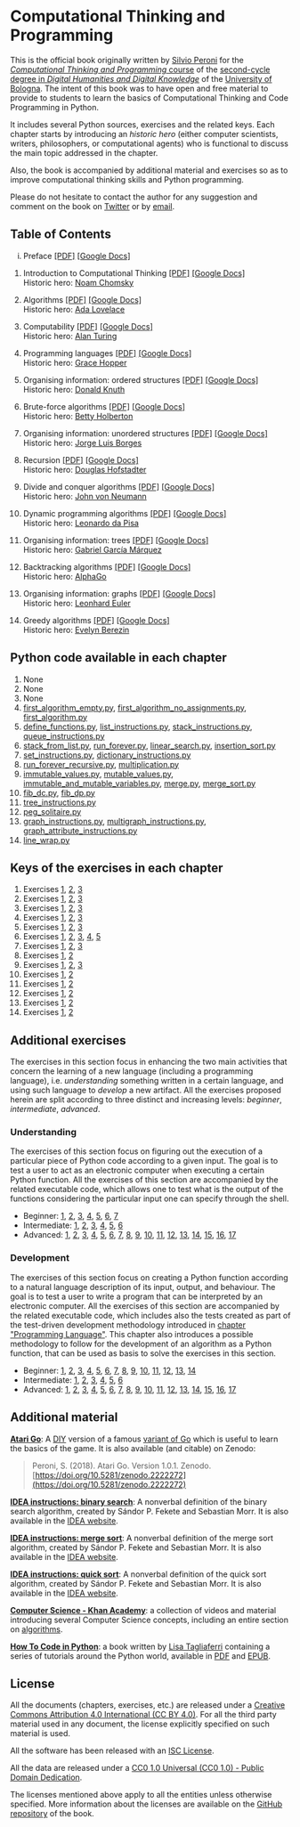 # Computational Thinking and Programming

This is the official book originally written by [Silvio Peroni](https://essepuntato.it) for the [*Computational Thinking and Programming* course](https://www.unibo.it/en/teaching/course-unit-catalogue/course-unit/2019/424624) of the [second-cycle degree in *Digital Humanities and Digital Knowledge*](https://corsi.unibo.it/2cycle/DigitalHumanitiesKnowledge) of the [University of Bologna](https://www.unibo.it/en). The intent of this book was to have open and free material to provide to students to learn the basics of Computational Thinking and Code Programming in Python. 

It includes several Python sources, exercises and the related keys. Each chapter starts by introducing an *historic hero* (either computer scientists, writers, philosophers, or computational agents) who is functional to discuss the main topic addressed in the chapter. 

Also, the book is accompanied by additional material and exercises so as to improve computational thinking skills and Python programming.

Please do not hesitate to contact the author for any suggestion and comment on the book on [Twitter](https://twitter.com/essepuntato) or by [email](mailto:essepuntato@gmail.com).


## Table of Contents

<ol type="i">
  <li>Preface <a href="book/00.pdf">[PDF]</a> <a href="book/00">[Google Docs]</a></li>
</ol> 

1. Introduction to Computational Thinking [[PDF]](book/01.pdf) [[Google Docs]](book/01)
   <br />Historic hero: [Noam Chomsky](https://en.wikipedia.org/wiki/Noam_Chomsky)

2. Algorithms [[PDF]](book/02.pdf) [[Google Docs]](book/02)
   <br />Historic hero: [Ada Lovelace](https://en.wikipedia.org/wiki/Ada_Lovelace)

3. Computability [[PDF]](book/03.pdf) [[Google Docs]](book/03)
   <br />Historic hero: [Alan Turing](https://en.wikipedia.org/wiki/Alan_Turing)

4. Programming languages [[PDF]](book/04.pdf) [[Google Docs]](book/04)
   <br />Historic hero: [Grace Hopper](https://en.wikipedia.org/wiki/Grace_Hopper)

5. Organising information: ordered structures [[PDF]](book/05.pdf) [[Google Docs]](book/05)
   <br />Historic hero: [Donald Knuth](https://en.wikipedia.org/wiki/Donald_Knuth)

6. Brute-force algorithms [[PDF]](book/06.pdf) [[Google Docs]](book/06)
   <br />Historic hero: [Betty Holberton](https://en.wikipedia.org/wiki/Betty_Holberton)

7. Organising information: unordered structures [[PDF]](book/07.pdf) [[Google Docs]](book/07)
   <br />Historic hero: [Jorge Luis Borges](https://en.wikipedia.org/wiki/Jorge_Luis_Borges)

8. Recursion [[PDF]](book/08.pdf) [[Google Docs]](book/08)
   <br />Historic hero: [Douglas Hofstadter](https://en.wikipedia.org/wiki/Douglas_Hofstadter)

9. Divide and conquer algorithms [[PDF]](book/09.pdf) [[Google Docs]](book/09)
   <br />Historic hero: [John von Neumann](hhttps://en.wikipedia.org/wiki/John_von_Neumann)

10. Dynamic programming algorithms [[PDF]](book/10.pdf) [[Google Docs]](book/10)
   <br />Historic hero: [Leonardo da Pisa](https://en.wikipedia.org/wiki/Fibonacci)

11. Organising information: trees [[PDF]](book/11.pdf) [[Google Docs]](book/11)
   <br />Historic hero: [Gabriel García Márquez](https://en.wikipedia.org/wiki/Gabriel_Garc%C3%ADa_M%C3%A1rquez)
   
12. Backtracking algorithms [[PDF]](book/12.pdf) [[Google Docs]](book/12)
   <br />Historic hero: [AlphaGo](https://en.wikipedia.org/wiki/AlphaGo)

13. Organising information: graphs [[PDF]](book/13.pdf) [[Google Docs]](book/13)
   <br />Historic hero: [Leonhard Euler](hhttps://en.wikipedia.org/wiki/Leonhard_Euler)
   
14. Greedy algorithms [[PDF]](book/14.pdf) [[Google Docs]](book/14)
   <br />Historic hero: [Evelyn Berezin](https://en.wikipedia.org/wiki/Evelyn_Berezin)


## Python code available in each chapter
1. None
2. None
3. None
4. [first_algorithm_empty.py](python/first_algorithm_empty.py), [first_algorithm_no_assignments.py](python/first_algorithm_no_assignments.py), [first_algorithm.py](python/first_algorithm.py)
5. [define_functions.py](python/define_functions.py), [list_instructions.py](python/list_instructions.py), [stack_instructions.py](python/stack_instructions.py), [queue_instructions.py](python/queue_instructions.py)
6. [stack_from_list.py](python/stack_from_list.py), [run_forever.py](python/run_forever.py), [linear_search.py](python/linear_search.py), [insertion_sort.py](python/insertion_sort.py)
7. [set_instructions.py](python/set_instructions.py), [dictionary_instructions.py](python/dictionary_instructions.py)
8. [run_forever_recursive.py](python/run_forever_recursive.py), [multiplication.py](python/multiplication.py)
9. [immutable_values.py](python/immutable_values.py), [mutable_values.py](python/mutable_values.py), [immutable_and_mutable_variables.py](python/immutable_and_mutable_variables.py), [merge.py](python/merge.py), [merge_sort.py](python/merge_sort.py)
10. [fib_dc.py](python/fib_dc.py), [fib_dp.py](python/fib_dp.py)
11. [tree_instructions.py](python/tree_instructions.py)
12. [peg_solitaire.py](python/peg_solitaire.py)
13. [graph_instructions.py](python/graph_instructions.py), [multigraph_instructions.py](python/multigraph_instructions.py), [graph_attribute_instructions.py](python/graph_attribute_instructions.py)
14. [line_wrap.py](python/line_wrap.py)


## Keys of the exercises in each chapter

1. Exercises [1](keys/01/exercise-1), [2](keys/01/exercise-2), [3](keys/01/exercise-3)
2. Exercises [1](keys/02/exercise-1), [2](keys/02/exercise-2), [3](keys/02/exercise-3)
3. Exercises [1](keys/03/exercise-1), [2](keys/03/exercise-2), [3](keys/03/exercise-3)
4. Exercises [1](keys/04/exercise-1), [2](keys/04/exercise-2), [3](keys/04/exercise-3)
5. Exercises [1](keys/05/exercise-1), [2](keys/05/exercise-2), [3](keys/05/exercise-3)
6. Exercises [1](keys/06/exercise-1), [2](keys/06/exercise-2), [3](keys/06/exercise-3), [4](keys/06/exercise-4), [5](keys/06/exercise-5)
7. Exercises [1](keys/07/exercise-1), [2](keys/07/exercise-2), [3](keys/07/exercise-3)
8. Exercises [1](keys/08/exercise-1), [2](keys/08/exercise-2)
9. Exercises [1](keys/09/exercise-1), [2](keys/09/exercise-2), [3](keys/09/exercise-3)
10. Exercises [1](keys/10/exercise-1), [2](keys/10/exercise-2)
11. Exercises [1](keys/11/exercise-1), [2](keys/11/exercise-2)
12. Exercises [1](keys/12/exercise-1), [2](keys/12/exercise-2)
13. Exercises [1](keys/13/exercise-1), [2](keys/13/exercise-2)
14. Exercises [1](keys/14/exercise-1), [2](keys/14/exercise-2)


## Additional exercises
The exercises in this section focus in enhancing the two main activities that concern the learning of a new language (including a programming language), i.e. *understanding* something written in a certain language, and using such language to *develop* a new artifact. All the exercises proposed herein are split according to three distinct and increasing levels: *beginner*, *intermediate*, *advanced*.

### Understanding
The exercises of this section focus on figuring out the execution of a particular piece of Python code according to a given input. The goal is to test a user to act as an electronic computer when executing a certain Python function. All the exercises of this section are accompanied by the related executable code, which allows one to test what is the output of the functions considering the particular input one can specify through the shell.

* Beginner: [1](exercises/understanding/beginner/exercise-1), [2](exercises/understanding/beginner/exercise-2), [3](exercises/understanding/beginner/exercise-3), [4](exercises/understanding/beginner/exercise-4), [5](exercises/understanding/beginner/exercise-5), [6](exercises/understanding/beginner/exercise-6), [7](exercises/understanding/beginner/exercise-7)
* Intermediate: [1](exercises/understanding/intermediate/exercise-1), [2](exercises/understanding/intermediate/exercise-2), [3](exercises/understanding/intermediate/exercise-3), [4](exercises/understanding/intermediate/exercise-4), [5](exercises/understanding/intermediate/exercise-5), [6](exercises/understanding/intermediate/exercise-6)
* Advanced: [1](exercises/understanding/advanced/exercise-1), [2](exercises/understanding/advanced/exercise-2), [3](exercises/understanding/advanced/exercise-3), [4](exercises/understanding/advanced/exercise-4), [5](exercises/understanding/advanced/exercise-5), [6](exercises/understanding/advanced/exercise-6), [7](exercises/understanding/advanced/exercise-7), [8](exercises/understanding/advanced/exercise-8), [9](exercises/understanding/advanced/exercise-9), [10](exercises/understanding/advanced/exercise-10), [11](exercises/understanding/advanced/exercise-11), [12](exercises/understanding/advanced/exercise-12), [13](exercises/understanding/advanced/exercise-13), [14](exercises/understanding/advanced/exercise-14), [15](exercises/understanding/advanced/exercise-15), [16](exercises/understanding/advanced/exercise-16), [17](exercises/understanding/advanced/exercise-17)

### Development
The exercises of this section focus on creating a Python function according to a natural language description of its input, output, and behaviour. The goal is to test a user to write a program that can be interpreted by an electronic computer. All the exercises of this section are accompanied by the related executable code, which includes also the tests created as part of the test-driven development methodology introduced in [chapter "Programming Language"](book/04.pdf). This chapter also introduces a possible methodology to follow for the development of an algorithm as a Python function, that can be used as basis to solve the exercises in this section. 

* Beginner: [1](exercises/development/beginner/exercise-1), [2](exercises/development/beginner/exercise-2), [3](exercises/development/beginner/exercise-3), [4](exercises/development/beginner/exercise-4), [5](exercises/development/beginner/exercise-5), [6](exercises/development/beginner/exercise-6), [7](exercises/development/beginner/exercise-7), [8](exercises/development/beginner/exercise-8), [9](exercises/development/beginner/exercise-9), [10](exercises/development/beginner/exercise-10), [11](exercises/development/beginner/exercise-11), [12](exercises/development/beginner/exercise-12), [13](exercises/development/beginner/exercise-13), [14](exercises/development/beginner/exercise-14)
* Intermediate: [1](exercises/development/intermediate/exercise-1), [2](exercises/development/intermediate/exercise-2), [3](exercises/development/intermediate/exercise-3), [4](exercises/development/intermediate/exercise-4), [5](exercises/development/intermediate/exercise-5), [6](exercises/development/intermediate/exercise-6)
* Advanced: [1](exercises/development/advanced/exercise-1), [2](exercises/development/advanced/exercise-2), [3](exercises/development/advanced/exercise-3), [4](exercises/development/advanced/exercise-4), [5](exercises/development/advanced/exercise-5), [6](exercises/development/advanced/exercise-6), [7](exercises/development/advanced/exercise-7), [8](exercises/development/advanced/exercise-8), [9](exercises/development/advanced/exercise-9), [10](exercises/development/advanced/exercise-10), [11](exercises/development/advanced/exercise-11), [12](exercises/development/advanced/exercise-12), [13](exercises/development/advanced/exercise-13), [14](exercises/development/advanced/exercise-14), [15](exercises/development/advanced/exercise-15), [16](exercises/development/advanced/exercise-16), [17](exercises/development/advanced/exercise-17)


## Additional material

[**Atari Go**](material/atari-go.pdf): A [DIY](https://en.wikipedia.org/wiki/Do_it_yourself) version of a famous [variant of Go](https://senseis.xmp.net/?AtariGo) which is useful to learn the basics of the game. It is also available (and citable) on Zenodo: 

> Peroni, S. (2018). Atari Go. Version 1.0.1. Zenodo. [https://doi.org/10.5281/zenodo.2222272](https://doi.org/10.5281/zenodo.2222272)

[**IDEA instructions: binary search**](material/binary-search.pdf): A nonverbal definition of the binary search algorithm, created by Sándor P. Fekete and Sebastian Morr. It is also available in the [IDEA website](https://idea-instructions.com/binary-search/).

[**IDEA instructions: merge sort**](material/merge-sort.pdf): A nonverbal definition of the merge sort algorithm, created by Sándor P. Fekete and Sebastian Morr. It is also available in the [IDEA website](https://idea-instructions.com/merge-sort/).

[**IDEA instructions: quick sort**](material/merge-sort.pdf): A nonverbal definition of the quick sort algorithm, created by Sándor P. Fekete and Sebastian Morr. It is also available in the [IDEA website](https://idea-instructions.com/quick-sort/).

[**Computer Science - Khan Academy**](https://www.khanacademy.org/computing/computer-science): a collection of videos and material introducing several Computer Science concepts, including an entire section on [algorithms](https://www.khanacademy.org/computing/computer-science/algorithms).

[**How To Code in Python**](https://www.digitalocean.com/community/books/digitalocean-ebook-how-to-code-in-python): a book written by [Lisa Tagliaferri](https://twitter.com/lisaironcutter) containing a series of tutorials around the Python world, available in [PDF](https://assets.digitalocean.com/books/python/how-to-code-in-python.pdf) and [EPUB](https://do.co/python-book-epub). 


## License

All the documents (chapters, exercises, etc.) are released under a [Creative Commons Attribution 4.0 International (CC BY 4.0)](https://creativecommons.org/licenses/by/4.0/legalcode). For all the third party material used in any document, the license explicitly specified on such material is used. 

All the software has been released with an [ISC License](https://opensource.org/licenses/isc). 

All the data are released under a [CC0 1.0 Universal (CC0 1.0) - Public Domain Dedication](https://creativecommons.org/publicdomain/zero/1.0/legalcode).

The licenses mentioned above apply to all the entities unless otherwise specified. More information about the licenses are available on the [GitHub repository](https://github.com/comp-think/comp-think.github.io/blob/master/LICENSE.md) of the book.